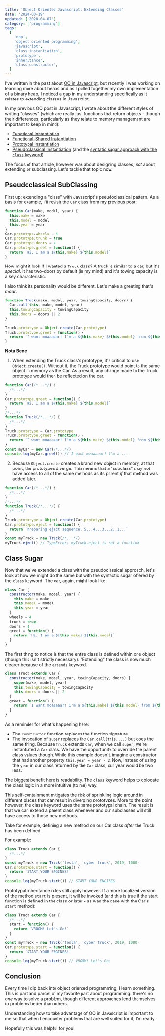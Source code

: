 ```yaml
---
title: 'Object Oriented Javascript: Extending Classes'
date: '2020-03-19'
updated: ['2020-04-07']
category: ['programming']
tags:
  [
    'oop',
    'object oriented programming',
    'javascript',
    'class instantiation',
    'prototype',
    'inheritance',
    'class constructor',
  ]
---
```


I’ve written in the past about [OO in Javascript](../../2019-02-18/object-oriented-javascript/), but recently I was working on learning more about heaps and as I pulled together my own implementation of a binary heap, I noticed a gap in my understanding specifically as it relates to extending classes in Javascript.

In my previous OO post in Javascript, I wrote about the different styles of writing "classes" (which are really just functions that return objects - though their differences, particularly as they relate to memory management are important to keep in mind):

- [Functional Instantiation](../../blog/2019-02-18/object-oriented-javascript/#functional-instantiation-pattern)
- [Functional-Shared Instantiation](../../blog/2019-02-18/object-oriented-javascript/#functional-shared-instantiation-pattern)
- [Prototypal Instantiation](../../blog/2019-02-18/object-oriented-javascript/#prototypal-instantiation-pattern)
- [Pseudoclassical Instantiation](../../blog/2019-02-18/object-oriented-javascript/#pseudoclassical) (and the [syntatic sugar approach with the `class` keyword](https://stephencharlesweiss.com/blog/2019-02-18/object-oriented-javascript/#lets-add-sugar-es6-class-and-new))

The focus of that article, however was about designing classes, _not_ about extending or subclassing. Let's tackle that topic now.

## Pseudoclassical SubClassing

First up: extending a "class" with Javascript's pseudoclassical pattern. As a basis for example, I'll revisit the `Car` class from my previous post:

```javascript
function Car(make, model, year) {
  this.make = make
  this.model = model
  this.year = year
}
Car.prototype.wheels = 4
Car.prototype.trunk = true
Car.prototype.doors = 4
Car.prototype.greet = function() {
  return `Hi, I am a ${this.make} ${this.model}`
}
```

How might it look if I wanted a `Truck` class? A truck is similar to a car, but it's _special_. It has two-doors by default (in my mind) and it's towing capacity is a key characteristic.

I also think its personality would be different. Let's make a greeting that's _moar_.

```javascript
function Truck(make, model, year, towingCapacity, doors) {
  Car.call(this, make, model, year)
  this.towingCapacity = towingCapacity
  this.doors = doors || 2
}

Truck.prototype = Object.create(Car.prototype)
Truck.prototype.greet = function() {
  return `I want moaaaaar! I'm a ${this.make} ${this.model} from ${this.year}`
}
```

**Nota Bene**

1. When extending the Truck class's prototype, it's critical to use `Object.create()`. Without it, the Truck prototype would point to the same object in memory as the Car. As a result, any change made to the Truck prototype would then be reflected on the car.

```javascript
function Car(/*...*/) {
  /*...*/
}
Car.prototype.greet = function() {
  return `Hi, I am a ${this.make} ${this.model}`
}
/*...*/
function Truck(/*...*/) {
  /*...*/
}
Truck.prototype = Car.prototype
Truck.prototype.greet = function() {
  return `I want moaaaaar! I'm a ${this.make} ${this.model} from ${this.year}`
}
const myCar = new Car(/*...*/)
console.log(myCar.greet()) // I want moaaaaar! I'm a ...
```

2. Because `Object.create` creates a brand new object in memory, at that point, the prototypes diverge. This means that a "subclass" _may not_ have access to all of the same methods as its parent _if_ that method was added later.

```javascript
function Car(/*...*/) {
  /*...*/
}
/*...*/
function Truck(/*...*/) {
  /*...*/
}
Truck.prototype = Object.create(Car.prototype)
Car.prototype.eject = function() {
  return `Preparing eject sequence. 5...4...3...2..1...`
}
const myTruck = new Truck(/*...*/)
myTruck.eject() // TypeError: myTruck.eject is not a function
```

## Class Sugar

Now that we've extended a class with the pseudoclassical approach, let's look at how we might do the same but with the syntactic sugar offered by the `class` keyword. The car, again, might look like:

```javascript
class Car {
  constructor(make, model, year) {
    this.make = make
    this.model = model
    this.year = year
  }
  wheels = 4
  trunk = true
  doors = 4
  greet = function() {
    return `Hi, I am a ${this.make} ${this.model}`
  }
}
```

The first thing to notice is that the entire class is defined within one object (though this isn't strictly necessary). "Extending" the class is now much clearer because of the `extends` keyword.

```javascript
class Truck extends Car {
  constructor(make, model, year, towingCapacity, doors) {
    super(make, model, year)
    this.towingCapacity = towingCapacity
    this.doors = doors || 2
  }
  greet = function() {
    return `I want moaaaaar! I'm a ${this.make} ${this.model} from ${this.year}`
  }
}
```

As a reminder for what's happening here:

- The `constructor` function replaces the function signature.
- The invocation of `super` replaces the `Car.call(this,...)` but does the same thing. Because `Truck` extends `Car`, when we call `super`, we're instantiated a `Car` class. We have the opportunity to override the parent class values though. While this example doesn't, imagine a constructor that had another property `this.year = year - 2`. Now, instead of using the `year` in our class returned by the `Car` class, our year would be two less.

The biggest benefit here is readability. The `class` keyword helps to colocate the class logic in a more intuitive (to me) way.

This self-containment mitigates the risk of sprinkling logic around in different places that can result in diverging prototypes. More to the point, however, the class keyword uses the same prototypal chain. The result is that we can extend a parent class whenever and our subclasses will still have access to those new methods.

Take for example, defining a new method on our Car class _after_ the Truck has been defined.

For example:

```javascript
class Truck extends Car {
  /*...*/
}
const myTruck = new Truck('tesla', 'cyber truck', 2019, 1000)
Car.prototype.start = function() {
  return `START YOUR ENGINES!`
}
console.log(myTruck.start()) // START YOUR ENGINES
```

Prototypal inheritance rules still apply however. If a more localized version of the method `start` is present, it will be invoked (and this is true if the start function is defined in the class or later - as was the case with the Car's `start` method):

```javascript
class Truck extends Car {
  /*...*/
  start = function() {
    return `VROOM! Let's Go!`
  }
}
const myTruck = new Truck('tesla', 'cyber truck', 2019, 1000)
Car.prototype.start = function() {
  return `START YOUR ENGINES!`
}
console.log(myTruck.start()) // VROOM! Let's Go!
```

## Conclusion

Every time I dip back into object oriented programming, I learn something. This is part and parcel of my favorite part about programming: there's no _one_ way to solve a problem, though different approaches lend themselves to problems better than others.

Understanding how to take advantage of OO in Javascript is important to me so that when I encounter problems that are well suited for it, I'm ready.

Hopefully this was helpful for you!
